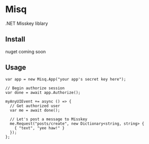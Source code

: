 # Misq
.NET Misskey liblary

## Install
nuget coming soon

## Usage
``` Csharp
var app = new Misq.App("your app's secret key here");

// Begin authorize session
var done = await app.Authorize();

myAnyUIEvent += async () => {
  // Get authorized user
  var me = await done();
  
  // Let's post a message to Misskey
  me.Request("posts/create", new Dictionary<string, string> {
    { "text", "yee haw!" }
  });
};
```
